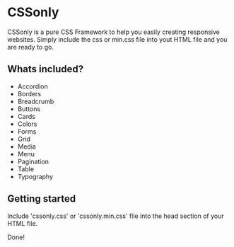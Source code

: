 # CSSonly
CSSonly is a pure CSS Framework to help you easily creating responsive websites. Simply include the css or min.css file into yout HTML file and you are ready to go.

## Whats included?
- Accordion
- Borders
- Breadcrumb
- Buttons
- Cards
- Colors
- Forms
- Grid
- Media
- Menu
- Pagination
- Table
- Typography

## Getting started
Include 'cssonly.css' or 'cssonly.min.css' file into the head section of your HTML file.

Done!
